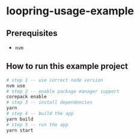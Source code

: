 # loopring-usage-example

## Prerequisites

- `nvm`

## How to run this example project

```bash
# step 1 -- use correct node version
nvm use
# step 2 -- enable package manager support
corepack enable
# step 3 -- install dependencies
yarn
# step 4 -- build the app
yarn build
# step 5 -- run the app
yarn start
```
